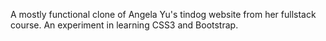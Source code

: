 A mostly functional clone of Angela Yu's tindog website from her fullstack course. An experiment in learning CSS3 and Bootstrap.
<!---
Carry on my wayward son
--->
